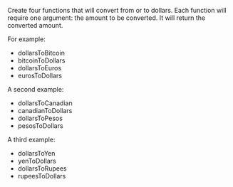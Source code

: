 Create four functions that will convert from or to dollars. Each function will require one argument: the amount to be converted. It will return the converted amount.

For example:
- dollarsToBitcoin
- bitcoinToDollars
- dollarsToEuros
- eurosToDollars

A second example:
- dollarsToCanadian
- canadianToDollars
- dollarsToPesos
- pesosToDollars

A third example:
- dollarsToYen
- yenToDollars
- dollarsToRupees
- rupeesToDollars
